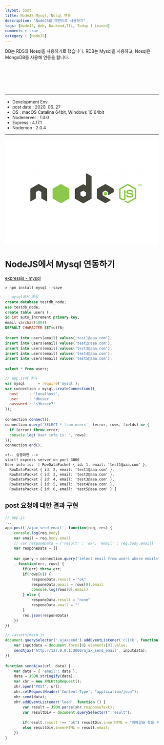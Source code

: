 ```yaml
---
layout: post
title: NodeJS Mysql, Nosql 연동
description: "NodeJS를 백앤드로 사용하기"
tags: [NodeJS, Web, Backend,TIL, Today I Leaned]
comments : true
category : [NodeJS]
---
```


DB는 RDS와 Nosql을 사용하기로 했습니다. RDB는 Mysql을 사용하고, Nosql은 MongoDB를 사용해 연동을 합니다. 

<br/><br/><br/><br/><br/>

---

* Development Env.
* post date : 2020. 06. 27
* OS : macOS Catalina 64bit, Windows 10 64bit
* Nodeserver : 1.0.0
* Express : 4.17.1
* Nodemon : 2.0.4

---


![nodejs_logo](/post/images/nodejs_logo.jpg)

# NodeJS에서 Mysql 연동하기 
[expressjs - mysql](http://expressjs.com/ko/guide/database-integration.html#mysql)

```
> npm install mysql --save
```

```sql
-- mysql에서 작업
create database testdb_node;
use testdb_node;
create table users (
id int auto_increment primary key,
email varchar(100))
DEFAULT CHARACTER SET=utf8;

insert into users(email) values('test1@aaa.com');
insert into users(email) values('test2@aaa.com');
insert into users(email) values('test3@aaa.com');
insert into users(email) values('test4@aaa.com');
insert into users(email) values('test5@aaa.com');

select * from users;
```

```js
// app.js에 추가
var mysql      = require('mysql');
var connection = mysql.createConnection({
  host     : 'localhost',
  user     : 'dbuser',
  password : 's3kreee7'
});

connection.connect();
connection.query('SELECT * from users', (error, rows, fields) => {
  if (error) throw error;
  console.log('User info is: ', rows);
});
connection.end();
```

```
<!-- 실행화면 -->
start! express server on port 3000
User info is:  [ RowDataPacket { id: 1, email: 'test1@aaa.com' },
  RowDataPacket { id: 2, email: 'test1@aaa.com' },
  RowDataPacket { id: 3, email: 'test2@aaa.com' },
  RowDataPacket { id: 4, email: 'test3@aaa.com' },
  RowDataPacket { id: 5, email: 'test4@aaa.com' },
  RowDataPacket { id: 6, email: 'test5@aaa.com' } ]
```

## post 요청에 대한 결과 구현

```js
// app.js
...
app.post('/ajax_send_email', function(req, res) {
    console.log(req.body)
    var email = req.body.email
    // var responeData = {'result' : 'ok', 'email' : req.body.email}
    var responeData = {}

    var query = connection.query('select email from users where email="' + email + '"'
    , function(err, rows) {
        if(err) throw err;
        if(rows[0]) {
            responeData.result = "ok"
            responeData.email = rows[0].email
            console.log(rows[0].email)
        } else {
            responeData.result = "none"
            responeData.email = ""
        }
        res.json(responeData)
    })
})
```

```js
// /assets/main.js
document.querySelector('.ajaxsend').addEventListener('click', function () {
    var inputdata = document.forms[0].elements[0].value;
    sendAjax('http://127.0.0.1:3000/ajax_send_email', inputdata);
})

function sendAjax(url, data) {
    var data = { 'email': data };
    data = JSON.stringify(data);
    var xhr = new XMLHttpRequest();
    xhr.open('POST', url);
    xhr.setRequestHeader('Content-Type', "application/json");
    xhr.send(data);
    xhr.addEventListener('load', function () {
        var result = JSON.parse(xhr.responseText);
        var resultDiv = document.querySelector(".result");

        if(result.result !== "ok") resultDiv.innerHTML = "이메일을 찾을 수 없습니다.";
        else resultDiv.innerHTML = result.email;
    })
}
```
